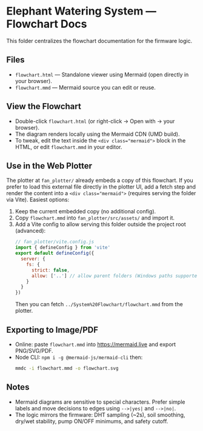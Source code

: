 # Elephant Watering System — Flowchart Docs

This folder centralizes the flowchart documentation for the firmware logic.

## Files
- `flowchart.html` — Standalone viewer using Mermaid (open directly in your browser).
- `flowchart.mmd` — Mermaid source you can edit or reuse.

## View the Flowchart
- Double-click `flowchart.html` (or right-click → Open with → your browser).
- The diagram renders locally using the Mermaid CDN (UMD build).
- To tweak, edit the text inside the `<div class="mermaid">` block in the HTML, or edit `flowchart.mmd` in your editor.

## Use in the Web Plotter
The plotter at `fan_plotter/` already embeds a copy of this flowchart. If you prefer to load this external file directly in the plotter UI, add a fetch step and render the content into a `<div class="mermaid">` (requires serving the folder via Vite). Easiest options:

1. Keep the current embedded copy (no additional config).
2. Copy `flowchart.mmd` into `fan_plotter/src/assets/` and import it.
3. Add a Vite config to allow serving this folder outside the project root (advanced):
   ```js
   // fan_plotter/vite.config.js
   import { defineConfig } from 'vite'
   export default defineConfig({
     server: {
       fs: {
         strict: false,
         allow: ['..'] // allow parent folders (Windows paths supported)
       }
     }
   })
   ```
   Then you can fetch `../System%20Flowchart/flowchart.mmd` from the plotter.

## Exporting to Image/PDF
- Online: paste `flowchart.mmd` into https://mermaid.live and export PNG/SVG/PDF.
- Node CLI: `npm i -g @mermaid-js/mermaid-cli` then:
  ```bash
  mmdc -i flowchart.mmd -o flowchart.svg
  ```

## Notes
- Mermaid diagrams are sensitive to special characters. Prefer simple labels and move decisions to edges using `-->|yes|` and `-->|no|`.
- The logic mirrors the firmware: DHT sampling (~2s), soil smoothing, dry/wet stability, pump ON/OFF minimums, and safety cutoff.